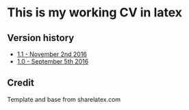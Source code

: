 # This is my working CV in latex

## Version history

* [1.1 - November 2nd 2016](https://github.com/PandelisZ/cv/releases/tag/1.1)
* [1.0 - September 5th 2016](https://github.com/PandelisZ/cv/releases/tag/1.0)


## Credit
Template and base from sharelatex.com

